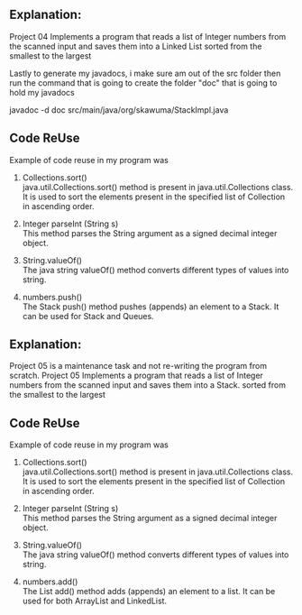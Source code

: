 ## Explanation:

Project 04  Implements a program that reads a list of Integer numbers from the scanned input and saves them into a Linked List sorted from the smallest to the largest

Lastly to generate my javadocs, i make sure am out of the src folder then run the command that is going to create the folder "doc" that is going to hold my javadocs

 javadoc -d doc src/main/java/org/skawuma/StackImpl.java

## Code ReUse
Example of code reuse in my program was
1.  Collections.sort()\
    java.util.Collections.sort() method is present in java.util.Collections class. It is used to sort the elements present in the specified list of Collection in ascending order.
2.  Integer parseInt (String s)\
    This method parses the String argument as a signed decimal integer object.

3. String.valueOf()\
   The java string valueOf() method converts different types of values into string.

4. numbers.push()\
   The Stack push() method pushes (appends) an element to a Stack. It can be used for Stack and Queues.


## Explanation:
Project 05 is a maintenance task and not re-writing the program from scratch.
Project 05  Implements a program that reads a list of Integer numbers from the scanned input and saves them into a Stack. sorted from the smallest to the largest


## Code ReUse
Example of code reuse in my program was
1.  Collections.sort()\
    java.util.Collections.sort() method is present in java.util.Collections class. It is used to sort the elements present in the specified list of Collection in ascending order.
2.  Integer parseInt (String s)\
    This method parses the String argument as a signed decimal integer object.

3. String.valueOf()\
   The java string valueOf() method converts different types of values into string.

4. numbers.add()\
   The List add() method adds (appends) an element to a list. It can be used for both ArrayList and LinkedList.
